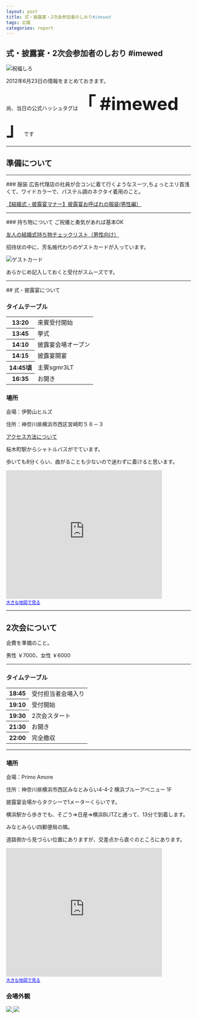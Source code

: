 ```yaml
---
layout: post
title: 式・披露宴・2次会参加者のしおり#imewed
tags: 広報
categories: report 
---
```

 式・披露宴・2次会参加者のしおり #imewed
-----------------
![祝福しろ](http://t0.gstatic.com/images?q=tbn:ANd9GcTzWpDuKMNNiiEsgsBx7wKjSR9CX87xosvITlUgYQezPcgTXD_VwC4R_XQF)

2012年6月23日の情報をまとめておきます。

尚、当日の公式ハッシュタグは<font size="18"><strong>「 #imewed 」</strong></font>です


<hr />

## 準備について
<hr />
### 服装
広告代理店の社員が合コンに着て行くようなスーツ,ちょっとエリ首浅くて、ワイドカラーで、パステル調のネクタイ着用のこと。

[【結婚式・披露宴マナー】披露宴お呼ばれの服装(男性編）](http://allabout.co.jp/gm/gc/71880/)

<hr />
### 持ち物について
ご祝儀と勇気があれば基本OK

[友人の結婚式持ち物チェックリスト（男性向け）](http://awa.hatenablog.jp/entry/20120426/1335417453)

招待状の中に、芳名帳代わりのゲストカードが入っています。

![ゲストカード](http://paper.piary.jp/guestcard/images/explanation2.jpg)

あらかじめ記入しておくと受付がスムーズです。



<hr />
## 式・披露宴について

### タイムテーブル

<table>
<tr><th>13:20</th><td>来賓受付開始</td></tr> 
<tr><th>13:45</th><td>挙式</td></tr>
<tr><th>14:10</th><td>披露宴会場オープン</td></tr>
<tr><th>14:15</th><td>披露宴開宴</td></tr>
<tr><th>14:45頃</th><td>主賓sgmr3LT</td></tr>
<tr><th>16:35</th><td>お開き</td></tr>
</table>


### 場所
会場：伊勢山ヒルズ

住所：神奈川県横浜市西区宮崎町５８－３

[アクセス方法について](http://iseyamahills.jp/access/index.html)

桜木町駅からシャトルバスがでています。

歩いても8分くらい、曲がることも少ないので迷わずに着けると思います。


<iframe width="425" height="350" frameborder="0" scrolling="no" marginheight="0" marginwidth="0" src="https://maps.google.co.jp/maps?q=%E4%BC%8A%E5%8B%A2%E5%B1%B1%E3%83%92%E3%83%AB%E3%82%BA&amp;ie=UTF8&amp;hl=ja&amp;hq=%E4%BC%8A%E5%8B%A2%E5%B1%B1%E3%83%92%E3%83%AB%E3%82%BA&amp;hnear=%E7%A5%9E%E5%A5%88%E5%B7%9D%E7%9C%8C%E6%A8%AA%E6%B5%9C%E5%B8%82&amp;ll=35.451087,139.626202&amp;spn=0.021185,0.042272&amp;t=m&amp;z=14&amp;iwloc=A&amp;brcurrent=3,0x60185c6e6db102ff:0x5db4e82b559fa853,0&amp;cid=3237307528305058733&amp;output=embed">
</iframe>
<br />
<small>
<a href="https://maps.google.co.jp/maps?q=%E4%BC%8A%E5%8B%A2%E5%B1%B1%E3%83%92%E3%83%AB%E3%82%BA&amp;ie=UTF8&amp;hl=ja&amp;hq=%E4%BC%8A%E5%8B%A2%E5%B1%B1%E3%83%92%E3%83%AB%E3%82%BA&amp;hnear=%E7%A5%9E%E5%A5%88%E5%B7%9D%E7%9C%8C%E6%A8%AA%E6%B5%9C%E5%B8%82&amp;ll=35.451087,139.626202&amp;spn=0.021185,0.042272&amp;t=m&amp;z=14&amp;iwloc=A&amp;brcurrent=3,0x60185c6e6db102ff:0x5db4e82b559fa853,0&amp;cid=3237307528305058733&amp;source=embed" style="color:#0000FF;text-align:left">大きな地図で見る</a>
</small>


<hr />

## 2次会について

会費を準備のこと。

男性 ￥7000、女性 ￥6000

<hr />

### タイムテーブル

<table>
<tr><th>18:45</th><td>受付担当者会場入り</td></tr>
<tr><th>19:10</th><td>受付開始</td></tr> 
<tr><th>19:30</th><td>2次会スタート</td></tr>
<tr><th>21:30</th><td>お開き</td></tr>
<tr><th>22:00</th><td>完全撤収</td></tr>
</table>

<hr />

### 場所
会場：Primo Amore

住所：神奈川県横浜市西区みなとみらい4-4-2 横浜ブルーアベニュー 1F

披露宴会場からタクシーで1メーターくらいです。

横浜駅から歩きでも、そごう⇒日産⇒横浜BLITZと通って、13分で到着します。

みなとみらい四郵便局の隣。

道路側から見づらい位置にありますが、交差点から直ぐのところにあります。




<iframe width="425" height="350" frameborder="0" scrolling="no" marginheight="0" marginwidth="0" src="https://maps.google.co.jp/maps?f=q&amp;source=s_q&amp;hl=ja&amp;geocode=&amp;q=%E3%83%97%E3%83%AA%E3%83%A2%E3%82%A2%E3%83%A2%E3%83%BC%E3%83%AC&amp;aq=&amp;sll=35.460513,139.62769&amp;sspn=0.010591,0.021136&amp;brcurrent=3,0x60185c42f971e1ff:0x702e95bea7adb044,0&amp;ie=UTF8&amp;hq=%E3%83%97%E3%83%AA%E3%83%A2%E3%82%A2%E3%83%A2%E3%83%BC%E3%83%AC&amp;hnear=&amp;t=m&amp;z=14&amp;iwloc=A&amp;cid=13179246187993027002&amp;ll=35.460198,139.627101&amp;output=embed">
</iframe>
<br />
<small>
<a href="https://maps.google.co.jp/maps?f=q&amp;source=embed&amp;hl=ja&amp;geocode=&amp;q=%E3%83%97%E3%83%AA%E3%83%A2%E3%82%A2%E3%83%A2%E3%83%BC%E3%83%AC&amp;aq=&amp;sll=35.460513,139.62769&amp;sspn=0.010591,0.021136&amp;brcurrent=3,0x60185c42f971e1ff:0x702e95bea7adb044,0&amp;ie=UTF8&amp;hq=%E3%83%97%E3%83%AA%E3%83%A2%E3%82%A2%E3%83%A2%E3%83%BC%E3%83%AC&amp;hnear=&amp;t=m&amp;z=14&amp;iwloc=A&amp;cid=13179246187993027002&amp;ll=35.460198,139.627101" style="color:#0000FF;text-align:left">大きな地図で見る</a>
</small>


### 会場外観
<a target='_blank' title='yfrog.com - Image And Video Hosting' href='http://yfrog.com/nvlopcyj'>
<img src='http://a.yfrog.com/img859/8866/lopcy.th.jpg' border='0'/>
</a>


<a target='_blank' title='yfrog.com - Image And Video Hosting' href='http://yfrog.com/nvlopcyj'>
<img src='http://a.yfrog.com/img859/8866/lopcy.jpg' border='0'/>
</a>


